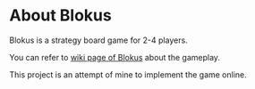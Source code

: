 About Blokus
=========
Blokus is a strategy board game for 2-4 players.

You can refer to [wiki page of Blokus](https://en.wikipedia.org/wiki/Blokus) about the gameplay.

This project is an attempt of mine to implement the game online.